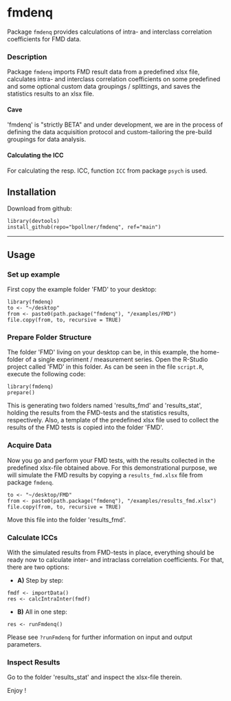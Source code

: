 # fmdenq 
Package `fmdenq` provides calculations of intra- and interclass correlation coefficients for FMD data.


### Description 
Package `fmdenq` imports FMD result data from a predefined xlsx file, calculates intra- and interclass correlation coefficients on some predefined and some optional custom data groupings / splittings, and saves the statistics results to an xlsx file.

#### Cave 
'fmdenq' is "strictly BETA" and under development, we are in the process of defining the data acquisition protocol and custom-tailoring the pre-build groupings for data analysis.

#### Calculating the ICC
For calculating the resp. ICC, function `ICC` from package `psych` is used.


## Installation
Download from github:
```
library(devtools)
install_github(repo="bpollner/fmdenq", ref="main")
```
*** 
## Usage
### Set up example
First copy the example folder 'FMD' to your desktop:
```
library(fmdenq)
to <- "~/desktop"
from <- paste0(path.package("fmdenq"), "/examples/FMD")
file.copy(from, to, recursive = TRUE) 
```
### Prepare Folder Structure
The folder 'FMD' living on your desktop can be, in this example, the home-folder of a single experiment / measurement series.
Open the R-Studio project called 'FMD' in this folder. As can be seen in the file `script.R`, execute the following code:
```
library(fmdenq)
prepare()
````
This is generating two folders named 'results_fmd' and 'results_stat', holding the results from the FMD-tests and the statistics results, respectively. 
Also, a template of the predefined xlsx file used to collect the results of the FMD tests is copied into the folder 'FMD'. 

### Acquire Data
Now you go and perform your FMD tests, with the results collected in the predefined xlsx-file obtained above. 
For this demonstrational purpose, we will simulate the FMD results by copying a `results_fmd.xlsx` file from package `fmdenq`.
````
to <- "~/desktop/FMD"
from <- paste0(path.package("fmdenq"), "/examples/results_fmd.xlsx")
file.copy(from, to, recursive = TRUE) 
````
Move this file into the folder 'results_fmd'.

### Calculate ICCs
With the simulated results from FMD-tests in place, everything should be ready now to calculate inter- and intraclass correlation coefficients.
For that, there are two options:
* **A)** Step by step: 
```
fmdf <- importData()
res <- calcIntraInter(fmdf)
```
* **B)** All in one step:
```
res <- runFmdenq()
```
Please see ```?runFmdenq``` for further information on input and output parameters.

### Inspect Results
Go to the folder 'results_stat' and inspect the xlsx-file therein.


Enjoy ! 




 
